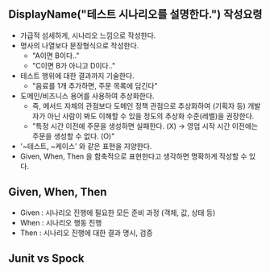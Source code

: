 ## DisplayName("테스트 시나리오를 설명한다.") 작성요령

- 가급적 섬세하게, 시나리오 느낌으로 작성한다.
- 명사의 나열보다 문장형식으로 작성한다. 
  - "A이면 B이다.."
  - "C이면 B가 아니고 D이다.."
- 테스트 행위에 대한 결과까지 기술한다.
  - "음료를 1개 추가하면, 주문 목록에 담긴다"
- 도메인/비즈니스 용어를 사용하여 추상화한다.
  - 즉, 메서드 자체의 관점보다 도메인 정책 관점으로 추상화하여 (기획자 등) 개발자가 아닌 사람이 봐도 이해할 수 있을 정도의
    추상화 수준(레벨)을 권장한다.
  - "특정 시간 이전에 주문을 생성하면 실패한다. (X) &rarr; 영업 시작 시간 이전에는 주문을 생성할 수 없다. (O)"
- '~테스트, ~케이스' 와 같은 표현을 지양한다.
- Given, When, Then 을 함축적으로 표현한다고 생각하면 명확하게 작성할 수 있다.

## Given, When, Then

- Given : 시나리오 진행에 필요한 모든 준비 과정 (객체, 값, 상태 등) 
- When : 시나리오 행동 진행
- Then : 시나리오 진행에 대한 결과 명시, 검증

## Junit vs Spock